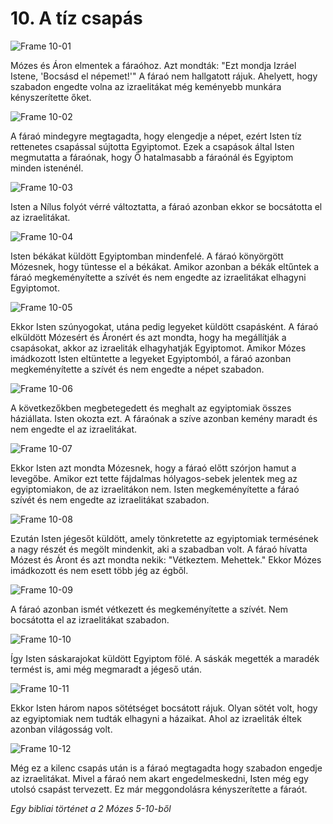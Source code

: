 # 10. A tíz csapás

![Frame 10-01](https://cdn.door43.org/obs/jpg/360px/obs-en-10-01.jpg)

Mózes és Áron elmentek a fáraóhoz. Azt mondták: "Ezt mondja Izráel Istene, 'Bocsásd el népemet!'" A fáraó nem hallgatott rájuk. Ahelyett, hogy szabadon engedte volna az izraelitákat még keményebb munkára kényszerítette őket.

![Frame 10-02](https://cdn.door43.org/obs/jpg/360px/obs-en-10-02.jpg)

A fáraó mindegyre megtagadta, hogy elengedje a népet, ezért Isten tíz rettenetes csapással sújtotta Egyiptomot. Ezek a csapások által Isten megmutatta a fáraónak, hogy Ő hatalmasabb a fáraónál és Egyiptom minden istenénél.

![Frame 10-03](https://cdn.door43.org/obs/jpg/360px/obs-en-10-03.jpg)

Isten a Nílus folyót vérré változtatta, a fáraó azonban ekkor se bocsátotta el az izraelitákat.

![Frame 10-04](https://cdn.door43.org/obs/jpg/360px/obs-en-10-04.jpg)

Isten békákat küldött Egyiptomban mindenfelé. A fáraó könyörgött Mózesnek, hogy tüntesse el a békákat. Amikor azonban a békák eltűntek a fáraó megkeményítette a szívét és nem engedte az izraelitákat elhagyni Egyiptomot.

![Frame 10-05](https://cdn.door43.org/obs/jpg/360px/obs-en-10-05.jpg)

Ekkor Isten szúnyogokat, utána pedig legyeket küldött csapásként. A fáraó elküldött Mózesért és Áronért és azt mondta, hogy ha megállítják a csapásokat, akkor az izraeliták elhagyhatják Egyiptomot. Amikor Mózes imádkozott Isten eltüntette a legyeket Egyiptomból, a fáraó azonban megkeményítette a szívét és nem engedte a népet szabadon.

![Frame 10-06](https://cdn.door43.org/obs/jpg/360px/obs-en-10-06.jpg)

A következőkben megbetegedett és meghalt az egyiptomiak összes háziállata. Isten okozta ezt. A fáraónak a szíve azonban kemény maradt és nem engedte el az izraelitákat.

![Frame 10-07](https://cdn.door43.org/obs/jpg/360px/obs-en-10-07.jpg)

Ekkor Isten azt mondta Mózesnek, hogy a fáraó előtt szórjon hamut a levegőbe. Amikor ezt tette fájdalmas hólyagos-sebek jelentek meg az egyiptomiakon, de az izraelitákon nem. Isten megkeményítette a fáraó szívét és nem engedte az izraelitákat szabadon.

![Frame 10-08](https://cdn.door43.org/obs/jpg/360px/obs-en-10-08.jpg)

Ezután Isten jégesőt küldött, amely tönkretette az egyiptomiak termésének a nagy részét és megölt mindenkit, aki a szabadban volt. A fáraó hívatta Mózest és Áront és azt mondta nekik: "Vétkeztem. Mehettek." Ekkor Mózes imádkozott és nem esett több jég az égből.

![Frame 10-09](https://cdn.door43.org/obs/jpg/360px/obs-en-10-09.jpg)

A fáraó azonban ismét vétkezett és megkeményítette a szívét. Nem bocsátotta el az izraelitákat szabadon.

![Frame 10-10](https://cdn.door43.org/obs/jpg/360px/obs-en-10-10.jpg)

Így Isten sáskarajokat küldött Egyiptom fölé. A sáskák megették a maradék termést is, ami még megmaradt a jégeső után.

![Frame 10-11](https://cdn.door43.org/obs/jpg/360px/obs-en-10-11.jpg)

Ekkor Isten három napos sötétséget bocsátott rájuk. Olyan sötét volt, hogy az egyiptomiak nem tudták elhagyni a házaikat. Ahol az izraeliták éltek azonban világosság volt.

![Frame 10-12](https://cdn.door43.org/obs/jpg/360px/obs-en-10-12.jpg)

Még ez a kilenc csapás után is a fáraó megtagadta hogy szabadon engedje az izraelitákat. Mivel a fáraó nem akart engedelmeskedni, Isten még egy utolsó csapást tervezett. Ez már meggondolásra kényszerítette a fáraót.

_Egy bibliai történet a 2 Mózes 5-10-ből_
